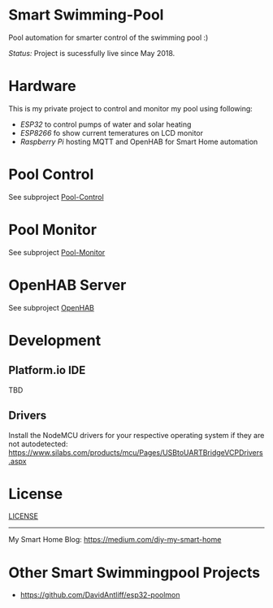 # Smart Swimming-Pool

Pool automation for smarter control of the swimming pool :)

*Status:* Project is sucessfully live since May 2018.

# Hardware

This is my private project to control and monitor my pool using following:

* _ESP32_ to control pumps of water and solar heating
* _ESP8266_ fo show current temeratures on LCD monitor
* _Raspberry Pi_ hosting MQTT and OpenHAB for Smart Home automation

# Pool Control

See subproject [Pool-Control](Pool-Control)


# Pool Monitor

See subproject [Pool-Monitor](Pool-Monitor)


# OpenHAB Server

See subproject [OpenHAB](OpenHAB)

# Development

## Platform.io IDE

TBD

## Drivers
Install the NodeMCU drivers for your respective operating system if they are not autodetected: https://www.silabs.com/products/mcu/Pages/USBtoUARTBridgeVCPDrivers.aspx

# License

[LICENSE](LICENSE)

---

My Smart Home Blog: https://medium.com/diy-my-smart-home 


# Other Smart Swimmingpool Projects

* https://github.com/DavidAntliff/esp32-poolmon
